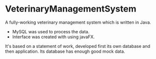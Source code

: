 # VeterinaryManagementSystem
A fully-working veterinary management system which is written in Java.
* MySQL was used to process the data.
* Interface was created with using javaFX.

It's based on a statement of work, developed first its own database and then application. Its database has enough good mock data.



